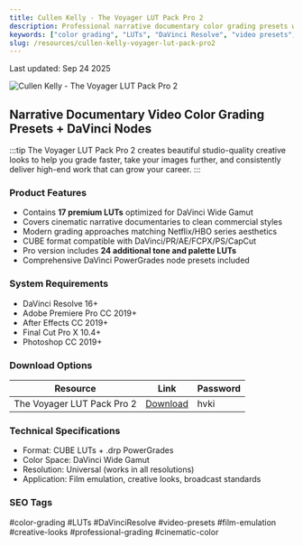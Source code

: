 ```yaml
---
title: Cullen Kelly - The Voyager LUT Pack Pro 2
description: Professional narrative documentary color grading presets with DaVinci nodes for cinematic film emulation
keywords: ["color grading", "LUTs", "DaVinci Resolve", "video presets", "film emulation", "creative looks"]
slug: /resources/cullen-kelly-voyager-lut-pack-pro2
---
```


Last updated: Sep 24 2025

![Cullen Kelly - The Voyager LUT Pack Pro 2](https://www.gfxcamp.com/wp-content/uploads/2025/09/Cullen-Kelly-The-Voyager-LUT-Pack-Pro-2.jpg)

## Narrative Documentary Video Color Grading Presets + DaVinci Nodes

:::tip
The Voyager LUT Pack Pro 2 creates beautiful studio-quality creative looks to help you grade faster, take your images further, and consistently deliver high-end work that can grow your career.
:::

### Product Features

- Contains **17 premium LUTs** optimized for DaVinci Wide Gamut
- Covers cinematic narrative documentaries to clean commercial styles
- Modern grading approaches matching Netflix/HBO series aesthetics
- CUBE format compatible with DaVinci/PR/AE/FCPX/PS/CapCut
- Pro version includes **24 additional tone and palette LUTs**
- Comprehensive DaVinci PowerGrades node presets included

### System Requirements

- DaVinci Resolve 16+
- Adobe Premiere Pro CC 2019+
- After Effects CC 2019+
- Final Cut Pro X 10.4+
- Photoshop CC 2019+

### Download Options

<Tabs>
<TabItem value="baidu" label="Baidu Cloud">

| Resource | Link | Password |
|----------|------|----------|
| The Voyager LUT Pack Pro 2 | [Download](https://pan.baidu.com/s/1prMCrU1lnesIEA0tSsMU5Q?pwd=hvki) | hvki |

</TabItem>
</Tabs>

### Technical Specifications

- Format: CUBE LUTs + .drp PowerGrades
- Color Space: DaVinci Wide Gamut
- Resolution: Universal (works in all resolutions)
- Application: Film emulation, creative looks, broadcast standards

### SEO Tags

#color-grading #LUTs #DaVinciResolve #video-presets #film-emulation #creative-looks #professional-grading #cinematic-color
